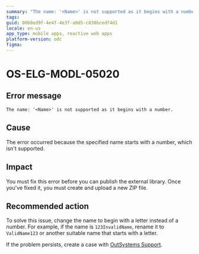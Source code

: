 ```yaml
---
summary: "The name: '<Name>' is not supported as it begins with a number."
tags:
guid: 00b8ed9f-4e4f-4e3f-a0d5-c830bcedf4d1
locale: en-us
app_type: mobile apps, reactive web apps
platform-version: odc
figma:
---
```


# OS-ELG-MODL-05020

## Error message

`The name: '<Name>' is not supported as it begins with a number.`

## Cause

The error occurred because the specified name starts with a number, which isn't supported.

## Impact

You must fix this error before you can publish the external library. Once you've fixed it, you must create and upload a new ZIP file.

## Recommended action

To solve this issue, change the name to begin with a letter instead of a number. For example, if the name is `123InvalidName`, rename it to `ValidName123` or another suitable name that starts with a letter.

If the problem persists, create a case with [OutSystems Support](https://www.outsystems.com/support/portal/open-support-case?ErrorCode=OS-ELG-MODL-05020).
